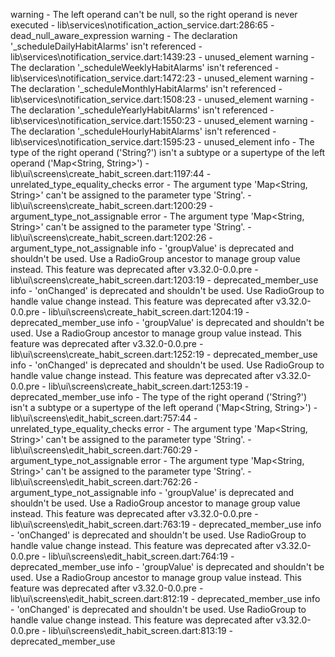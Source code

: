 warning - The left operand can't be null, so the right operand is never executed - lib\services\notification_action_service.dart:286:65 - dead_null_aware_expression
warning - The declaration '_scheduleDailyHabitAlarms' isn't referenced - lib\services\notification_service.dart:1439:23 - unused_element
warning - The declaration '_scheduleWeeklyHabitAlarms' isn't referenced - lib\services\notification_service.dart:1472:23 - unused_element
warning - The declaration '_scheduleMonthlyHabitAlarms' isn't referenced - lib\services\notification_service.dart:1508:23 - unused_element
warning - The declaration '_scheduleYearlyHabitAlarms' isn't referenced - lib\services\notification_service.dart:1550:23 - unused_element
warning - The declaration '_scheduleHourlyHabitAlarms' isn't referenced - lib\services\notification_service.dart:1595:23 - unused_element
   info - The type of the right operand ('String?') isn't a subtype or a supertype of the left operand ('Map<String, String>') - lib\ui\screens\create_habit_screen.dart:1197:44 - unrelated_type_equality_checks
  error - The argument type 'Map<String, String>' can't be assigned to the parameter type 'String'.  - lib\ui\screens\create_habit_screen.dart:1200:29 - argument_type_not_assignable
  error - The argument type 'Map<String, String>' can't be assigned to the parameter type 'String'.  - lib\ui\screens\create_habit_screen.dart:1202:26 - argument_type_not_assignable
   info - 'groupValue' is deprecated and shouldn't be used. Use a RadioGroup ancestor to manage group value instead. This feature was deprecated after v3.32.0-0.0.pre - lib\ui\screens\create_habit_screen.dart:1203:19 - deprecated_member_use
   info - 'onChanged' is deprecated and shouldn't be used. Use RadioGroup to handle value change instead. This feature was deprecated after v3.32.0-0.0.pre - lib\ui\screens\create_habit_screen.dart:1204:19 - deprecated_member_use
   info - 'groupValue' is deprecated and shouldn't be used. Use a RadioGroup ancestor to manage group value instead. This feature was deprecated after v3.32.0-0.0.pre - lib\ui\screens\create_habit_screen.dart:1252:19 - deprecated_member_use
   info - 'onChanged' is deprecated and shouldn't be used. Use RadioGroup to handle value change instead. This feature was deprecated after v3.32.0-0.0.pre - lib\ui\screens\create_habit_screen.dart:1253:19 - deprecated_member_use
   info - The type of the right operand ('String?') isn't a subtype or a supertype of the left operand ('Map<String, String>') - lib\ui\screens\edit_habit_screen.dart:757:44 - unrelated_type_equality_checks
  error - The argument type 'Map<String, String>' can't be assigned to the parameter type 'String'.  - lib\ui\screens\edit_habit_screen.dart:760:29 - argument_type_not_assignable
  error - The argument type 'Map<String, String>' can't be assigned to the parameter type 'String'.  - lib\ui\screens\edit_habit_screen.dart:762:26 - argument_type_not_assignable
   info - 'groupValue' is deprecated and shouldn't be used. Use a RadioGroup ancestor to manage group value instead. This feature was deprecated after v3.32.0-0.0.pre - lib\ui\screens\edit_habit_screen.dart:763:19 - deprecated_member_use
   info - 'onChanged' is deprecated and shouldn't be used. Use RadioGroup to handle value change instead. This feature was deprecated after v3.32.0-0.0.pre - lib\ui\screens\edit_habit_screen.dart:764:19 - deprecated_member_use
   info - 'groupValue' is deprecated and shouldn't be used. Use a RadioGroup ancestor to manage group value instead. This feature was deprecated after v3.32.0-0.0.pre - lib\ui\screens\edit_habit_screen.dart:812:19 - deprecated_member_use
   info - 'onChanged' is deprecated and shouldn't be used. Use RadioGroup to handle value change instead. This feature was deprecated after v3.32.0-0.0.pre - lib\ui\screens\edit_habit_screen.dart:813:19 - deprecated_member_use